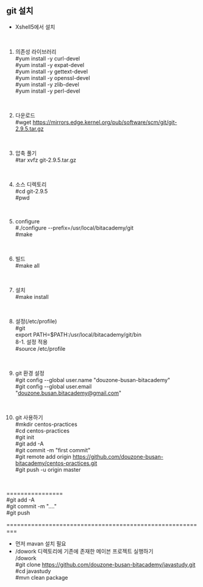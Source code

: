 ## git 설치   
  * Xshell5에서 설치   
<br>

1. 의존성 라이브러리   
   #yum install -y curl-devel   
   #yum install -y expat-devel   
   #yum install -y gettext-devel   
   #yum install -y openssl-devel   
   #yum install -y zlib-devel   
   #yum install -y perl-devel   
<br>

2. 다운로드   
   #wget https://mirrors.edge.kernel.org/pub/software/scm/git/git-2.9.5.tar.gz   
<br>

3. 압축 풀기   
  #tar xvfz git-2.9.5.tar.gz   
<br>

4. 소스 디렉토리   
  #cd git-2.9.5   
  #pwd   
<br>

5. configure   
  #./configure --prefix=/usr/local/bitacademy/git   
  #make   
<br>

6. 빌드   
  #make all   
<br>

7. 설치   
  #make install   
<br>

8. 설정(/etc/profile)   
#git   
export PATH=$PATH:/usr/local/bitacademy/git/bin   
8-1. 설정 적용   
  #source /etc/profile   
<br>

9. git 환경 설정   
#git config --global user.name "douzone-busan-bitacademy"   
#git config --global user.email "douzone.busan.bitacademy@gmail.com"   
<br>

10. git 사용하기   
#mkdir centos-practices   
#cd centos-practices   
#git init   
#git add -A   
#git commit -m "first commit"   
#git remote add origin https://github.com/douzone-busan-bitacademy/centos-practices.git   
#git push -u origin master   
<br>

================   
#git add -A   
#git commit -m "...."   
#git push    

=========================================================   
* 먼저 mavan 설치 필요   
* /dowork 디렉토리에 기존에 존재한 메이븐 프로젝트 실행하기   
/dowork   
#git clone https://github.com/douzone-busan-bitacademy/javastudy.git   
#cd javastudy   
#mvn clean package   
